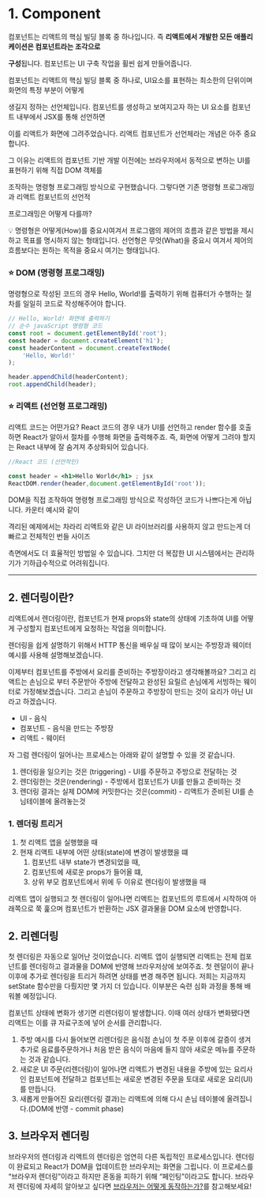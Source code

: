 # 1. Component

컴포넌트는 리액트의 핵심 빌딩 블록 중 하나입니다. 즉 **리액트에서 개발한 모든 애플리케이션은 컴포넌트라는 조각으로** 

**구성**됩니다. 컴포넌트는 UI 구축 작업을 휠씬 쉽게 만들어줍니다. 

컴포넌트는 리액트의 핵심 빌딩 블록 중 하나로, UI요소를 표현하는 최소한의 단위이며 화면의 특정 부분이 어떻게 

생길지 정하는 선언체입니다. 컴포넌트를 생성하고 보여지고자 하는 UI 요소를 컴포넌트 내부에서 JSX를 통해 선언하면

이를 리액트가 화면에 그려주었습니다. 리액트 컴포넌트가 선언체라는 개념은 아주 중요합니다.

그 이유는 리액트의 컴포넌트 기반 개발 이전에는 브라우저에서 동적으로 변하는 UI를 표현하기 위해 직접 DOM 객체를

조작하는 명령형 프로그래밍 방식으로 구현했습니다. 그렇다면 기존 명령형 프로그래밍과 리액트 컴포넌트의 선언적

프로그래밍은 어떻게 다를까?

<aside>
💡 명령형은 어떻게(How)를 중요시여겨서 프로그램의 제어의 흐름과 같은 방법을 제시하고 목표를 명시하지
않는 형태입니다. 선언형은 무엇(What)을 중요시 여겨서 제어의 흐름보다는 원하는 목적을 중요시 여기는
형태입니다.

</aside>

### ⭐️ DOM (명령형 프로그래밍)

명령형으로 작성된 코드의 경우 Hello, World!를 출력하기 위해 컴퓨터가 수행하는 절차를 일일히 코드로 작성해주어야 합니다.

```jsx
// Hello, World! 화면에 출력하기
// 순수 javaScript 명령형 코드
const root = document.getElementById('root'); 
const header = document.createElement('h1'); 
const headerContent = document.createTextNode(
	'Hello, World!'
);

header.appendChild(headerContent); 
root.appendChild(header);
```

### ⭐️ 리액트 (선언형 프로그래밍)

리액트 코드는 어떤가요? React 코드의 경우 내가 UI를 선언하고 render 함수를 호출하면 React가 알아서 절차를 수행해 화면을 출력해주죠. 즉, 화면에 어떻게 그려야 할지는 React 내부에 잘 숨겨져 추상화되어 있습니다. 

```jsx
//React 코드 (선언적인)

const header = <h1>Hello World</h1> ; jsx
ReactDOM.render(header,document.getElementById('root')); 

```

DOM을 직접 조작하여 명령형 프로그래밍 방식으로 작성하던 코드가 나쁘다는게 아닙니다. 카운터 예시와 같이

격리된 예제에서는 차라리 리액트와 같은 UI 라이브러리를 사용하지 않고 만드는게 더 빠르고 전체적인 번들 사이즈

측면에서도 더 효율적인 방법일 수 있습니다. 그치만 더 복잡한 UI 시스템에서는 관리하기가 기하급수적으로 어려워집니다. 

---

## 2. 렌더링이란?

리액트에서 렌더링이란, 컴포넌트가 현재 props와 state의 상태에 기초하여 UI를 어떻게 구성할지 컴포넌트에게 요청하는 작업을 의미합니다. 

렌더링을 쉽게 설명하기 위해서 HTTP 통신을 배우실 때 많이 보시는 주방장과 웨이터 예시를 사용해 설명해보겠습니다.

이제부터 컴포넌트를 주방에서 요리를 준비하는 주방장이라고 생각해볼까요? 그리고 리액트는 손님으로 부터 주문받아 주방에 전달하고 완성된 요릴르 손님에게 서빙하는 웨이터로 가정해보겠습니다. 그리고 손님이 주문하고 주방장이 만드는 것이 요리가 아닌 UI라고 하겠습니다. 

- UI - 음식
- 컴포넌트 - 음식을 만드는 주방장
- 리액트 - 웨이터

자 그럼 렌더링이 일어나는 프로세스는 아래와 같이 설명할 수 있을 것  같습니다.

1. 렌더링을 일으키는 것은 (triggering) - UI를 주문하고 주방으로 전달하는 것
2. 렌더링한는 것은(rendering) - 주방에서 컴포넌트가 UI를 만들고 준비하는 것
3. 렌더링 결과는 실제 DOM에 커밋한다는 것은(commit) - 리액트가 준비된 UI를 손님테이블에 올려놓는것


### 1. 렌더링 트리거

1. 첫 리액트 앱을 실행했을 때
2. 현재 리액트 내부에 어떤 상태(state)에 변경이 발생했을 떄
    1. 컴포넌트 내부 state가 변경되었을 때,
    2. 컴포넌트에 새로운 props가 들어올 떄,
    3. 상위 부모 컴포넌트에서 위에 두 이유로 렌더링이 발생했을 때 

리액트 앱이 실행되고 첫 렌더링이 일어나면 리액트는 컴포넌트의 루트에서 시작하여 아래쪽으로 쭉 훑으며 컴포넌트가 반환하는 JSX 결과물을 DOM 요소에 반영합니다.

## 2. 리렌더링

첫 렌더링은 자동으로 일어난 것이었습니다. 리액트 앱이 실행되면 리액트는 전체 컴포넌트를 렌더링하고 결과물을 DOM에 반영해 브라우저상에 보여주죠. 첫 렌덜이이 끝나 이후에 추가로 렌더링을 트리거 하려면 상태를 변경 해주면 됩니다. 저희는 지금까지 setState 함수만을 다뤘지만 몇 가지 더 있습니다. 이부분은 숙련 심화 과정을 통해 배워볼 예정입니다.



컴포넌트 상태에 변화가 생기면 리렌더링이 발생합니다. 이때 여러 상태가 변화됐다면 리액트는 이를 큐 자료구조에 넣어 순서를 관리합니다.

1. 주방 예시를 다시 들어보면 리렌더링은 음식점 손님이 첫 주문 이후에 갈증이 생겨 추가로 음료를주문하거나 처음 받은 음식이 마음에 들지 않아 새로운 메뉴를 주문하는 것과 같습니다.
2. 새로운 UI 주문(리렌더링)이 일어나면 리액트가 변경된 내용을 주방에 있는 요리사인 컴포넌트에 전달하고 컴포넌트는 새로운 변경된 주문을 토대로 새로운 요리(UI)를 만듭니다.
3. 새롭게 만들어진 요리(렌더링 결과)는 리액트에 의해 다시 손님 테이블에 올려집니다.(DOM에 반영 - commit phase)


## 3. 브라우저 렌더링

브라우저의 렌더링과 리액트의 렌더링은 엄연히 다른 독립적인 프로세스입니다. 렌더링이 완료되고 React가 DOM을 업데이트한 브라우저는 화면을 그립니다. 이 프로세스를 “브라우저 렌더링”이라고 하지만 혼동을 피하기 위해 “페인팅”이라고도 합니다. 브라우저 렌더링에 자세히 알아보고 싶다면 [브라우저는 어떻게 동작하는가?](https://d2.naver.com/helloworld/59361)를 참고해보세요!